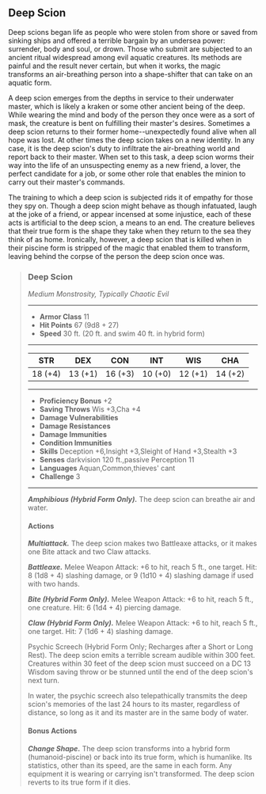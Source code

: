## Deep Scion
Deep scions began life as people who were stolen from shore or saved from sinking ships and offered a terrible bargain by an undersea power: surrender, body and soul, or drown. Those who submit are subjected to an ancient ritual widespread among evil aquatic creatures. Its methods are painful and the result never certain, but when it works, the magic transforms an air-breathing person into a shape-shifter that can take on an aquatic form.

A deep scion emerges from the depths in service to their underwater master, which is likely a kraken or some other ancient being of the deep. While wearing the mind and body of the person they once were as a sort of mask, the creature is bent on fulfilling their master's desires. Sometimes a deep scion returns to their former home--unexpectedly found alive when all hope was lost. At other times the deep scion takes on a new identity. In any case, it is the deep scion's duty to infiltrate the air-breathing world and report back to their master. When set to this task, a deep scion worms their way into the life of an unsuspecting enemy as a new friend, a lover, the perfect candidate for a job, or some other role that enables the minion to carry out their master's commands.

The training to which a deep scion is subjected rids it of empathy for those they spy on. Though a deep scion might behave as though infatuated, laugh at the joke of a friend, or appear incensed at some injustice, each of these acts is artificial to the deep scion, a means to an end. The creature believes that their true form is the shape they take when they return to the sea they think of as home. Ironically, however, a deep scion that is killed when in their piscine form is stripped of the magic that enabled them to transform, leaving behind the corpse of the person the deep scion once was.

>### Deep Scion
>*Medium Monstrosity, Typically Chaotic Evil*
>___
>- **Armor Class** 11
>- **Hit Points** 67 (9d8 + 27)
>- **Speed** 30 ft. (20 ft. and swim 40 ft. in hybrid form)
>___
>|**STR**|**DEX**|**CON**|**INT**|**WIS**|**CHA**|
>|:---:|:---:|:---:|:---:|:---:|:---:|
>|18 (+4)|13 (+1)|16 (+3)|10 (+0)|12 (+1)|14 (+2)|
>
>___
>- **Proficiency Bonus** +2
>- **Saving Throws** Wis +3,Cha +4
>- **Damage Vulnerabilities** 
>- **Damage Resistances** 
>- **Damage Immunities** 
>- **Condition Immunities** 
>- **Skills** Deception +6,Insight +3,Sleight of Hand +3,Stealth +3
>- **Senses** darkvision 120 ft.,passive Perception 11
>- **Languages** Aquan,Common,thieves' cant
>- **Challenge** 3
>___
>***Amphibious (Hybrid Form Only).*** The deep scion can breathe air and water.
>
>#### Actions
>***Multiattack.*** The deep scion makes two Battleaxe attacks, or it makes one Bite attack and two Claw attacks.
>
>***Battleaxe.*** Melee Weapon Attack: +6 to hit, reach 5 ft., one target. Hit: 8 (1d8 + 4) slashing damage, or 9 (1d10 + 4) slashing damage if used with two hands.
>
>***Bite (Hybrid Form Only).*** Melee Weapon Attack: +6 to hit, reach 5 ft., one creature. Hit: 6 (1d4 + 4) piercing damage.
>
>***Claw (Hybrid Form Only).*** Melee Weapon Attack: +6 to hit, reach 5 ft., one target. Hit: 7 (1d6 + 4) slashing damage.
>
>Psychic Screech (Hybrid Form Only; Recharges after a Short or Long Rest). The deep scion emits a terrible scream audible within 300 feet. Creatures within 30 feet of the deep scion must succeed on a DC 13 Wisdom saving throw or be stunned until the end of the deep scion's next turn.
>
>In water, the psychic screech also telepathically transmits the deep scion's memories of the last 24 hours to its master, regardless of distance, so long as it and its master are in the same body of water.
>
>#### Bonus Actions
>***Change Shape.*** The deep scion transforms into a hybrid form (humanoid-piscine) or back into its true form, which is humanlike. Its statistics, other than its speed, are the same in each form. Any equipment it is wearing or carrying isn't transformed. The deep scion reverts to its true form if it dies.
>
